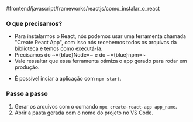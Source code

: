 #frontend/javascript/frameworks/reactjs/como_instalar_o_react  

### O que precisamos?
* Para instalarmos o React, nós podemos usar uma ferramenta chamada "Create React App", com isso nós recebemos todos os arquivos da biblioteca e temos como executá-la.
* Precisamos do ~={blue}Node=~ e do ~={blue}npm=~
* Vale ressaltar que essa ferramenta otimiza o app gerado para rodar em produção.
- É possível inciar a aplicação com `npm start`.

### Passo a passo
1. Gerar os arquivos com o comando `npx create-react-app app_name`.
2. Abrir a pasta gerada com o nome do projeto no VS Code.